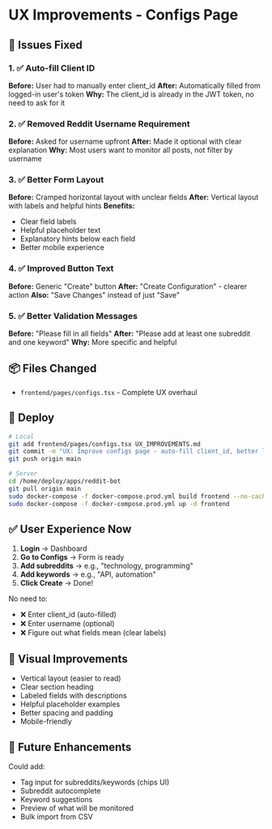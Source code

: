 # UX Improvements - Configs Page

## 🎯 Issues Fixed

### 1. ✅ Auto-fill Client ID
**Before:** User had to manually enter client_id
**After:** Automatically filled from logged-in user's token
**Why:** The client_id is already in the JWT token, no need to ask for it

### 2. ✅ Removed Reddit Username Requirement
**Before:** Asked for username upfront
**After:** Made it optional with clear explanation
**Why:** Most users want to monitor all posts, not filter by username

### 3. ✅ Better Form Layout
**Before:** Cramped horizontal layout with unclear fields
**After:** Vertical layout with labels and helpful hints
**Benefits:**
- Clear field labels
- Helpful placeholder text
- Explanatory hints below each field
- Better mobile experience

### 4. ✅ Improved Button Text
**Before:** Generic "Create" button
**After:** "Create Configuration" - clearer action
**Also:** "Save Changes" instead of just "Save"

### 5. ✅ Better Validation Messages
**Before:** "Please fill in all fields"
**After:** "Please add at least one subreddit and one keyword"
**Why:** More specific and helpful

## 📦 Files Changed

- `frontend/pages/configs.tsx` - Complete UX overhaul

## 🚀 Deploy

```bash
# Local
git add frontend/pages/configs.tsx UX_IMPROVEMENTS.md
git commit -m "UX: Improve configs page - auto-fill client_id, better layout"
git push origin main

# Server
cd /home/deploy/apps/reddit-bot
git pull origin main
sudo docker-compose -f docker-compose.prod.yml build frontend --no-cache
sudo docker-compose -f docker-compose.prod.yml up -d frontend
```

## ✅ User Experience Now

1. **Login** → Dashboard
2. **Go to Configs** → Form is ready
3. **Add subreddits** → e.g., "technology, programming"
4. **Add keywords** → e.g., "API, automation"
5. **Click Create** → Done!

No need to:
- ❌ Enter client_id (auto-filled)
- ❌ Enter username (optional)
- ❌ Figure out what fields mean (clear labels)

## 🎨 Visual Improvements

- Vertical layout (easier to read)
- Clear section heading
- Labeled fields with descriptions
- Helpful placeholder examples
- Better spacing and padding
- Mobile-friendly

## 🔮 Future Enhancements

Could add:
- Tag input for subreddits/keywords (chips UI)
- Subreddit autocomplete
- Keyword suggestions
- Preview of what will be monitored
- Bulk import from CSV
